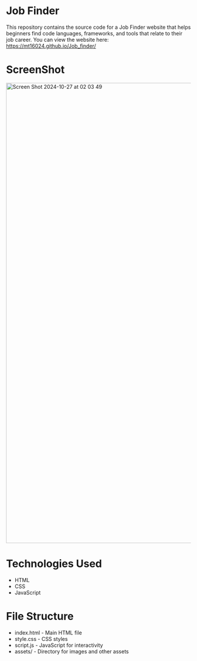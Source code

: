 # Job Finder
This repository contains the source code for a Job Finder website that helps beginners find code languages, frameworks, and tools that relate to their job career. 
You can view the website here: https://mt16024.github.io/Job_finder/

# ScreenShot
<img width="1251" alt="Screen Shot 2024-10-27 at 02 03 49" src="https://github.com/user-attachments/assets/d4037033-2112-49c7-a7d1-9a711ae6b79c">

# Technologies Used
* HTML
* CSS
* JavaScript
  
# File Structure
* index.html - Main HTML file
* style.css - CSS styles
* script.js - JavaScript for interactivity
* assets/ - Directory for images and other assets
